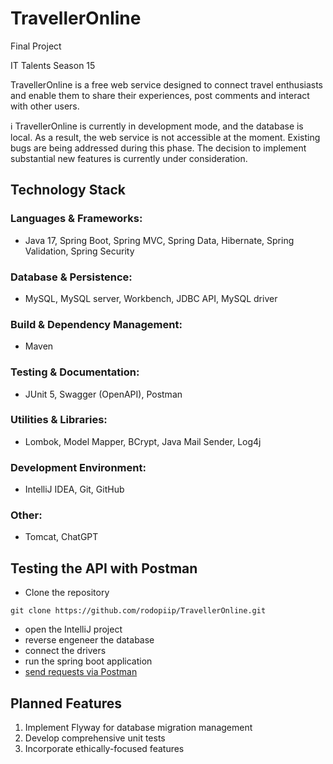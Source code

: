 # TravellerOnline

Final Project

IT Talents Season 15

TravellerOnline is a free web service designed to connect travel enthusiasts and enable them to share their experiences, post comments and interact with other users.

ℹ️ TravellerOnline is currently in development mode, and the database is local. As a result, the web service is not accessible at the moment. Existing bugs are being addressed during this phase. The decision to implement substantial new features is currently under consideration.


## Technology Stack

### Languages & Frameworks:
- Java 17, Spring Boot, Spring MVC, Spring Data, Hibernate, Spring Validation, Spring Security
### Database & Persistence:
- MySQL, MySQL server, Workbench, JDBC API, MySQL driver
### Build & Dependency Management:
- Maven
### Testing & Documentation:
- JUnit 5, Swagger (OpenAPI), Postman
### Utilities & Libraries:
- Lombok, Model Mapper, BCrypt, Java Mail Sender, Log4j
### Development Environment:
- IntelliJ IDEA, Git, GitHub
### Other:
- Tomcat, ChatGPT

## Testing the API with Postman
- Clone the repository
```
git clone https://github.com/rodopiip/TravellerOnline.git
```
- open the IntelliJ project
- reverse engeneer the database
- connect the drivers
- run the spring boot application
- [send requests via Postman](https://documenter.getpostman.com/view/26793882/2s93XsYRxe#b23de5e5-755e-45fa-9b4d-0dea998a74f6)

## Planned Features

1. Implement Flyway for database migration management
2. Develop comprehensive unit tests
3. Incorporate ethically-focused features
